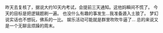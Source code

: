 昨天去复核了，据说大约10天内考试，会提前三天通知。这他妈瞬间不慌了。
今天的目标是把逻辑题刷一遍。
也没什么有趣的事发生...我准备遁入土狼了。
梦幻说实话也不想玩，佛系的一比。
娱乐活动可能就是群里吹吹牛逼了...
总的来说又是一个无聊且烦躁的周末。
